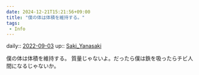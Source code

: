 ```yaml
---
date: 2024-12-21T15:21:56+09:00
title: "僕の体は体積を維持する。"
tags:
 - Info
---
```


daily:: [2022-09-03](Daily_Note/2022-09-03.md)
up:: [Saki_Yanasaki](Bar/Novel/Nacaria/Saki_Yanasaki.md)

僕の体は体積を維持する。
質量じゃないよ。だったら僕は鉄を吸ったらチビ人間になるじゃないか。